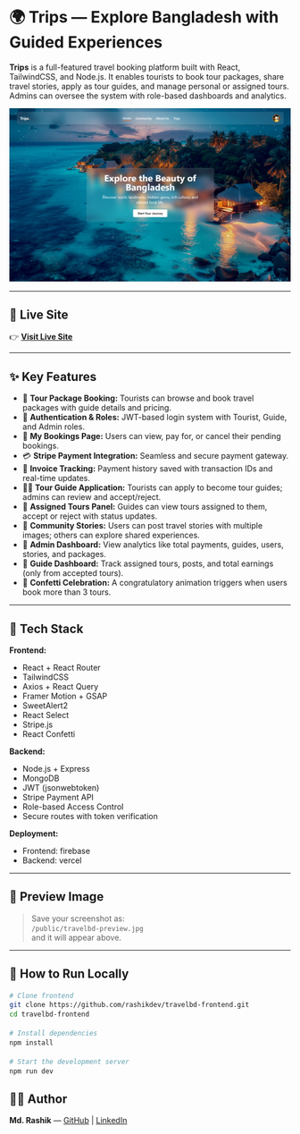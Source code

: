 # 🌍 Trips — Explore Bangladesh with Guided Experiences

**Trips** is a full-featured travel booking platform built with React, TailwindCSS, and Node.js. It enables tourists to book tour packages, share travel stories, apply as tour guides, and manage personal or assigned tours. Admins can oversee the system with role-based dashboards and analytics.

![Trips Bangladesh Preview](./public/preview.png)

---

## 🔗 Live Site

👉 **[Visit Live Site](https://travelbd-ea2e0.web.app/)**

---


## ✨ Key Features

- 🧳 **Tour Package Booking:** Tourists can browse and book travel packages with guide details and pricing.
- 🔐 **Authentication & Roles:** JWT-based login system with Tourist, Guide, and Admin roles.
- 📅 **My Bookings Page:** Users can view, pay for, or cancel their pending bookings.
- 💳 **Stripe Payment Integration:** Seamless and secure payment gateway.
- 🧾 **Invoice Tracking:** Payment history saved with transaction IDs and real-time updates.
- 🧑‍💼 **Tour Guide Application:** Tourists can apply to become tour guides; admins can review and accept/reject.
- 🧭 **Assigned Tours Panel:** Guides can view tours assigned to them, accept or reject with status updates.
- 📝 **Community Stories:** Users can post travel stories with multiple images; others can explore shared experiences.
- 🧠 **Admin Dashboard:** View analytics like total payments, guides, users, stories, and packages.
- 🧠 **Guide Dashboard:** Track assigned tours, posts, and total earnings (only from accepted tours).
- 🎉 **Confetti Celebration:** A congratulatory animation triggers when users book more than 3 tours.


---

## 📂 Tech Stack

**Frontend:**

- React + React Router
- TailwindCSS
- Axios + React Query
- Framer Motion + GSAP
- SweetAlert2
- React Select
- Stripe.js
- React Confetti

**Backend:**

- Node.js + Express
- MongoDB
- JWT (jsonwebtoken)
- Stripe Payment API
- Role-based Access Control
- Secure routes with token verification

**Deployment:**

- Frontend: firebase
- Backend: vercel

---

## 📸 Preview Image

> Save your screenshot as:  
> `/public/travelbd-preview.jpg`  
> and it will appear above.

---

## 🚀 How to Run Locally

```bash
# Clone frontend
git clone https://github.com/rashikdev/travelbd-frontend.git
cd travelbd-frontend

# Install dependencies
npm install

# Start the development server
npm run dev
```

## 🧑‍💻 Author

**Md. Rashik** — [GitHub](https://github.com/rashikdev) | [LinkedIn](https://linkedin.com/in/rashikdev)